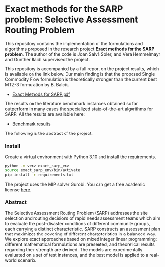 # Exact methods for the SARP problem: Selective Assessment Routing Problem

This repository contains the implementation of the formulations and algorithms proposed in the research project **Exact methods for the SARP problem**. 
The author of the code is Joan Salvà Soler, and Vera Hemmelmayr and Günther Raidl supervised the project. 

This repository is accompanied by a full report on the project results, which is available on the link below. Our main finding is that the proposed Single Commodity Flow formulation is theoretically stronger than the current best MTZ-3 formulation by B. Balcik.
- [Exact Methods for SARP.pdf](https://github.com/jsalvasoler/exact_sarp/blob/master/Theoretical%20Work%20and%20Results/Exact%20Methods%20for%20the%20Selective%20Assessment%20Routing%20Problem.pdf)

The results on the literature benchmark instances obtained so far outperform in many cases the specialized state-of-the-art algorithms for SARP. All the results are available here:
- [Benchmark results](https://github.com/jsalva9/exact_sarp/blob/master/Theoretical%20Work%20and%20Results/all_results.csv)

The following is the abstract of the project.

### Install
Create a virtual environment with Python 3.10 and install the requirements.
```bash
python -m venv exact_sarp_env
source exact_sarp_env/bin/activate
pip install -r requirements.txt
```
The project uses the MIP solver Gurobi. You can get a free academic license [here](https://www.gurobi.com/academia/academic-program-and-licenses/).


### Abstract
The Selective Assessment Routing Problem (SARP) addresses the site selection
and routing decisions of rapid needs assessment teams which aim to evaluate the
post-disaster conditions of different community groups, each carrying a distinct
characteristic. SARP constructs an assessment plan that maximizes the covering
of different characteristics in a balanced way. We explore exact approaches based
on mixed integer linear programming: different mathematical formulations are
presented, and theoretical results regarding their strength are derived. The models are experimentally evaluated on a set of test instances, and the best model is
applied to a real-world scenario.
